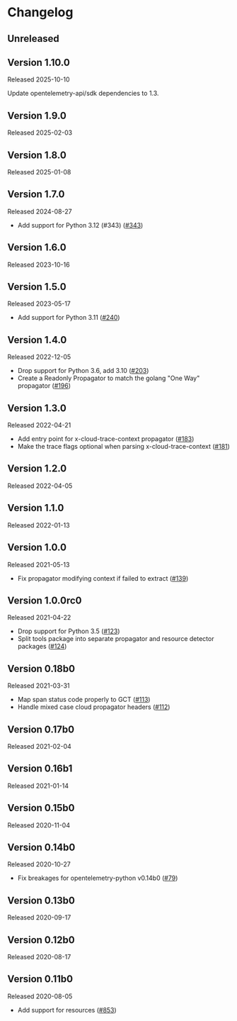 # Changelog

## Unreleased

## Version 1.10.0

Released 2025-10-10

Update opentelemetry-api/sdk dependencies to 1.3.

## Version 1.9.0

Released 2025-02-03

## Version 1.8.0

Released 2025-01-08

## Version 1.7.0

Released 2024-08-27

- Add support for Python 3.12 (#343)
  ([#343](https://github.com/GoogleCloudPlatform/opentelemetry-operations-python/pull/343))

## Version 1.6.0

Released 2023-10-16

## Version 1.5.0

Released 2023-05-17

- Add support for Python 3.11
  ([#240](https://github.com/GoogleCloudPlatform/opentelemetry-operations-python/pull/240))

## Version 1.4.0

Released 2022-12-05

- Drop support for Python 3.6, add 3.10
  ([#203](https://github.com/GoogleCloudPlatform/opentelemetry-operations-python/pull/203))
- Create a Readonly Propagator to match the golang "One Way" propagator
  ([#196](https://github.com/GoogleCloudPlatform/opentelemetry-operations-python/pull/196))

## Version 1.3.0

Released 2022-04-21

- Add entry point for x-cloud-trace-context propagator
  ([#183](https://github.com/GoogleCloudPlatform/opentelemetry-operations-python/pull/183))
- Make the trace flags optional when parsing x-cloud-trace-context
  ([#181](https://github.com/GoogleCloudPlatform/opentelemetry-operations-python/pull/181))

## Version 1.2.0

Released 2022-04-05

## Version 1.1.0

Released 2022-01-13

## Version 1.0.0

Released 2021-05-13

- Fix propagator modifying context if failed to extract
  ([#139](https://github.com/GoogleCloudPlatform/opentelemetry-operations-python/pull/139))

## Version 1.0.0rc0

Released 2021-04-22

- Drop support for Python 3.5
  ([#123](https://github.com/GoogleCloudPlatform/opentelemetry-operations-python/pull/123))
- Split tools package into separate propagator and resource detector packages
  ([#124](https://github.com/GoogleCloudPlatform/opentelemetry-operations-python/pull/124))

## Version 0.18b0

Released 2021-03-31

- Map span status code properly to GCT
  ([#113](https://github.com/GoogleCloudPlatform/opentelemetry-operations-python/pull/113))
- Handle mixed case cloud propagator headers
  ([#112](https://github.com/GoogleCloudPlatform/opentelemetry-operations-python/pull/112))

## Version 0.17b0

Released 2021-02-04

## Version 0.16b1

Released 2021-01-14

## Version 0.15b0

Released 2020-11-04

## Version 0.14b0

Released 2020-10-27

- Fix breakages for opentelemetry-python v0.14b0
  ([#79](https://github.com/GoogleCloudPlatform/opentelemetry-operations-python/pull/79))

## Version 0.13b0

Released 2020-09-17

## Version 0.12b0

Released 2020-08-17

## Version 0.11b0

Released 2020-08-05

- Add support for resources
  ([#853](https://github.com/open-telemetry/opentelemetry-python/pull/853))
